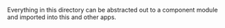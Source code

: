 Everything in this directory can be abstracted out to a component module and imported into this and other apps.
